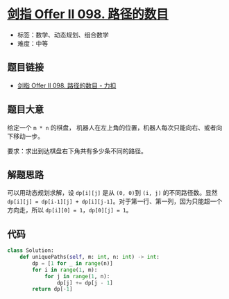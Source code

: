# [剑指 Offer II 098. 路径的数目](https://leetcode.cn/problems/2AoeFn/)

- 标签：数学、动态规划、组合数学
- 难度：中等

## 题目链接

- [剑指 Offer II 098. 路径的数目 - 力扣](https://leetcode.cn/problems/2AoeFn/)

## 题目大意

给定一个 `m * n` 的棋盘， 机器人在左上角的位置，机器人每次只能向右、或者向下移动一步。

要求：求出到达棋盘右下角共有多少条不同的路径。

## 解题思路

可以用动态规划求解，设 `dp[i][j]` 是从 `(0, 0)`到 `(i, j)` 的不同路径数。显然 `dp[i][j] = dp[i-1][j] + dp[i][j-1]`。对于第一行、第一列，因为只能超一个方向走，所以 `dp[i][0] = 1`，`dp[0][j] = 1`。

## 代码

```python
class Solution:
    def uniquePaths(self, m: int, n: int) -> int:
        dp = [1 for _ in range(n)]
        for i in range(1, m):
            for j in range(1, n):
                dp[j] += dp[j - 1]
        return dp[-1]
```

